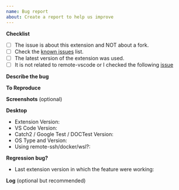 ```yaml
---
name: Bug report
about: Create a report to help us improve
---
```


<!--
  Welcome Reporter,
    I really appreciate the bug-reports which give me a lot of info
    to indentifiy the source of the issue.(Also makes it faster to resolve it.)
    Please bare in mind that I'm developing this in my free time
    as a gratitude for the work of other Open Source Community.
    Your latest contribution is this bug report.
  Thank You for your contribution. 🙏
-->

**Checklist**

- [ ] The issue is about this extension and NOT about a fork.
- [ ] Check the [known issues](https://github.com/matepek/vscode-catch2-test-adapter/blob/master/documents/support.md#known-issues) list.
- [ ] The latest version of the extension was used.
- [ ] It is not related to remote-vscode or I checked the following [issue](https://github.com/matepek/vscode-catch2-test-adapter/issues/201)

**Describe the bug**

<!--
  A clear and concise description of what the bug is.
  What was the expected behaviour and what has happened actually?
-->

**To Reproduce**

<!--
  Steps to reproduce the behavior.

  Example:
    1. Go to '...'
    2. Click on '....'
    3. Scroll down to '....'
    4. See error
-->

**Screenshots** (optional)

<!--
  If applicable, add screenshots to help explain your problem.
-->

**Desktop**

<!--
  Fill it after the ':'
-->

- Extension Version:
- VS Code Version:
- Catch2 / Google Test / DOCTest Version:
- OS Type and Version:
- Using remote-ssh/docker/wsl?:

**Regression bug?**

<!--
  Right click on the extension in the "Extensions" list -> "Install Another Version..."
  Choose a pervious version and try to reproduce the issue.
-->

- Last extension version in which the feature were working:

**Log** (optional but recommended)

<!--
  https://github.com/matepek/vscode-catch2-test-adapter/blob/master/documents/support.md#getting-logs

  Attach log:
  - Set: `testMate.cpp.log.logfile`
  - Reproduce the bug.
  - Close VSCode

  _Warning_: Log probably contains file and test names too.

  PLEASE attach an extensive log. A lot of times reportes just select what they think it is important and those logs sometime not sufficient.
  Even igf you allowed sentry.
-->

